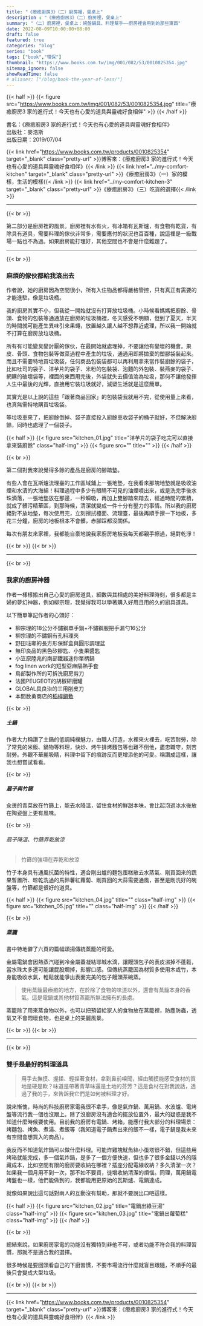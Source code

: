 ```yaml
---
title: "《療癒廚房3》（二）廚房裡，餐桌上"
description : "《療癒廚房3》（二）廚房裡，餐桌上"
summary: "（二）廚房裡，餐桌上：碗盤鍋具、料理幫手——廚房裡會用到的那些東西"
date: 2022-08-09T10:00:00+08:00
draft: false
featured: true
categories: "blog"
series: "book"
tags: ["book","環保"]
thumbnail: "https://www.books.com.tw/img/001/082/53/0010825354.jpg"
sitemap_ignore: false
showReadTime: false
# aliases: ["/blog/book-the-year-of-less/"]
---
```


{{< half >}}
{{< figure src="https://www.books.com.tw/img/001/082/53/0010825354.jpg" title="療癒廚房3 家的進行式！今天也有心愛的道具與靈魂好食相伴" >}}
{{< /half >}}

書名：《療癒廚房3 家的進行式！今天也有心愛的道具與靈魂好食相伴》
\
出版社：麥浩斯
\
出版日期：2019/07/04

{{< link href="https://www.books.com.tw/products/0010825354" target="_blank" class="pretty-url" >}}博客來：《療癒廚房3 家的進行式！今天也有心愛的道具與靈魂好食相伴》{{< /link >}}
{{< link href="../my-comfort-kitchen" target="_blank" class="pretty-url" >}}《療癒廚房3》（一）家的模樣，生活的模樣{{< /link >}}
{{< link href="../my-comfort-kitchen-3" target="_blank" class="pretty-url" >}}《療癒廚房3》（三）吃貨的選擇{{< /link >}}

---

{{< br >}}

第二部分是廚房裡的風景。廚房裡有水有火，有冰箱有瓦斯爐，有食物有乾貨，有除具有道具，需要料理的傢伙非常多，需要應付的狀況也百百種，說這裡是一級戰場一點也不為過。如果廚房能打理好，其他空間也不會是什麼難題了。

---
{{< br >}}
### 麻煩的傢伙都給我滾出去

作者說，她的廚房因為空間很小，所有入住物品都得嚴格管控，只有真正有需要的才能進駐，像是垃圾桶。

我的廚房其實不小，但我從一開始就沒有打算放垃圾桶。小時候看媽媽把廚餘、骨頭、食物的包裝等通通放在廚房的垃圾桶裡，冬天感受不明顯，但到了夏天，半天的時間就可能產生異味引來果蠅，放置越久讓人越不想靠近處理，所以我一開始就不打算在廚房放垃圾桶。

所有有可能變臭變討厭的傢伙，在最開始就處理掉，不要讓他有變壞的機會。果皮、骨頭、食物包裝等做菜過程中產生的垃圾，通通用即將拋棄的塑膠袋裝起來。而且不需要特地買垃圾袋，任何商品包裝袋都可以再利用拿來當作裝廚餘的袋子，比如吐司的袋子、洋芋片的袋子、米粉的包裝袋、泡麵的外包裝、裝燕麥的袋子、網購的破壞袋等，裡面的東西用完後，外袋就失去價值淪為垃圾，那何不讓他發揮人生中最後的光輝，直接用它裝垃圾就好，減塑生活就是這麼簡單。

其實光是以上說的這些「跟著商品回家」的包裝袋我就用不完，從使用量上來看，也真無需特地購買垃圾袋。

等垃圾車來了，把廚餘倒掉、袋子直接投入廚餘車收袋子的桶子就好，不但解決廚餘，同時也處理了一個袋子。

{{< half >}}
{{< figure src="kitchen_01.jpg" title="洋芋片的袋子吃完可以直接拿來裝廚餘" class="half-img" >}}
{{< figure src="" title="" >}}
{{< /half >}}

{{< br >}}

第二個對我來說覺得多餘的產品是廚房的腳踏墊。

有些人會在瓦斯爐流理臺的工作區域鋪上一張地墊，在我看來那塊地墊就是吸收油煙和水漬的大海綿！料理過程中多少有眼睛不可見的油煙噴出來，或是洗完手後水珠滴落，一張地墊放在那邊，一秒瞬吸，再加上雙腳踏來踏去，經過時間的累積，就成了髒污精華區，到那時候，清潔就變成一件十分有壓力的事情。所以我的廚房絕對不放地墊，每次使用完，立刻擦拭檯面、流理臺，最後再順手擦一下地板，多花三分鐘，廚房的地板根本不會髒，赤腳踩都沒關係。

每次有朋友來家裡，我都能自豪地說我家廚房地板我每天都親手擦過，絕對乾淨！

{{< br >}}
{{< br >}}

---
{{< br >}}
### 我家的廚房神器

作者一樣樣搬出自己心愛的廚房道具，細數與其相處的美好料理時刻，很多都是主婦的夢幻神器，例如柳宗理，我覺得我可以學著購入好用且用的久的廚具道具。

以下簡單筆記作者的心頭好：

- 柳宗理的18公分不鏽鋼單手鍋+不鏽鋼服把手漏勺16公分
- 柳宗理的不鏽鋼有孔料理夾
- 野田琺瑯的長方形保鮮盒與圓形調理盆
- 無印良品的黑色矽膠匙、小隻果醬匙
- 小笠原陸兆的南部鐵器迷你單柄鍋
- fog linen work的短型亞麻隔熱手套
- 鳥部製作所的可拆洗廚房剪刀
- 法國PEUGEOT的胡椒研磨罐
- GLOBAL具良治的三用削皮刀
- 本間数勇商店的[稻桿鍋敷](https://www.realjapanstore.com/fs/rjps/brand_niigata_honmakazuo/0089r002)

{{< br >}}

##### 土鍋
作者大力稱讚了土鍋的低調純樸魅力，由職人打造，水裡來火裡去，吃苦耐勞，除了常見的米飯、鍋物等料理，快炒、烤牛排烤麵包等也難不倒他，盡忠職守，刻苦耐勞。外觀不華麗吸睛，料理中留下的痕跡反而更增添他的可愛。稱讚成這樣，讓我也想嘗試看看。

{{< br >}}

##### 扇子與竹篩
汆燙的青菜放在竹篩上，能去水降溫，留住食材的鮮甜本味，會比起泡過冰水後放在陶瓷盤上更有風味。

{{< br >}}

###### 扇子降溫、竹篩弄乾放涼

> 竹篩的強項在弄乾和放涼

竹子本身具有通風抗菌的特性，適合剛出爐的麵包蛋糕散去水蒸氣、剛買回來的蔬果暫置所、晾乾洗過的馬鈴薯紅蘿蔔、剛買回的大蒜需要通風，甚至是剛洗好的碗盤等，竹篩都是很好的道具。

{{< half >}}
{{< figure src="kitchen_04.jpg" title="" class="half-img" >}}
{{< figure src="kitchen_05.jpg" title="" class="half-img" >}}
{{< /half >}}

{{< br >}}

##### 蒸籠

書中特地僻了六頁的篇幅頌揚傳統蒸籠的可愛。

金屬電鍋會因熱蒸汽碰到冷金屬蓋凝結耶城水滴，讓饅頭包子的表皮濕掉不蓬鬆，當水珠太多還可能讓屁股爛掉，影響口感。但傳統蒸籠因為材質多使用木或竹，本身能吸收水氣，輕鬆就能爭出表面完美的包子饅頭茶碗蒸。

> 使用蒸籠最療癒的地方，在於除了食物的味道以外，還會有蒸籠本身的香氣。這是電鍋或其他材質蒸籠所無法擁有的長處。

蒸籠除了用來蒸食物以外，也可以把預留給家人的食物放在蒸籠裡，防塵防蟲，透氣又不會悶壞食物，也是桌上的美麗風景。

{{< br >}}
{{< br >}}

---
{{< br >}}
### 雙手是最好的料理道具

> 用手去撫摸、握揉、輕捏著食材，拿到鼻前嗅聞，經由觸摸能感受食材的質地是硬是軟？味道是帶著青草味還是土地的芬芳？這是食材在對我說話，透過了我的手，來告訴我它們是如何被料理才好。

說來慚愧，時尚的科技廚房家電我很不拿手，像是氣炸鍋、萬用鍋、水波爐、電烤盤等流行我一個也沒跟上。除了沒廚房沒有適合的擺放位置外，最大的疑惑是我不知道什麼時候要使用。目前我的廚房有電鍋、烤箱，能應付我大部分的料理場景：烤麵包、烤魚、煮湯、煮飯等（我知道電子鍋煮出來的飯不一樣，電子鍋是我未來有空間會想買入的商品）。

我反而不知道氣炸鍋可以做什麼料理。可能炸雞塊魷魚絲小蛋塔很不錯，但這些用烤箱就能完成，多一個氣炸鍋，是多了一個方便快速，但也多了很多金錢以外的隱藏成本，比如空間有限的廚房要收納在哪裡？插座分配電線收納？多久清潔一次？如果我一個月用不到一次，那不如不要買，徒增收納清潔的煩惱。同理，萬用鍋電烤盤也一樣，他們能做到的，我都能用更原始的瓦斯爐、電鍋達成。

就像如果說出這句話對兩人的互動沒有幫助，那就不要說出口吧這樣。

{{< half >}}
{{< figure src="kitchen_02.jpg" title="電鍋出綠豆湯" class="half-img" >}}
{{< figure src="kitchen_03.jpg" title="電鍋出蘿蔔糕" class="half-img" >}}
{{< /half >}}

{{< br >}}

總結來說，如果廚房家電的功能沒有獨特到非他不可，或者功能不符合我的料理習慣，那就不是適合我的選擇。

很多時候是要回頭看自己的下廚習慣，不要市場流行什麼就盲目跟隨，不順手的最後只會變成大型垃圾。

{{< br >}}
{{< br >}}

---

{{< link href="https://www.books.com.tw/products/0010825354" target="_blank" class="pretty-url" >}}博客來：《療癒廚房3 家的進行式！今天也有心愛的道具與靈魂好食相伴》{{< /link >}}
